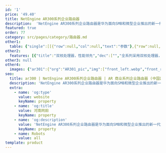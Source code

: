 ```yaml
---
id: '1'
price: '49.40'
title: NetEngine AR300系列企业路由器
description:  'NetEngine AR300系列企业路由器是华为面向SMB和微型企业推出的新一代盒式系列产品，集路由、交换、安全等丰富业务特性于一体，满足企业客户的业务多元化和高性能需求。'
featured: true
order: 77
category: src/pages/category/路由器.md
other1: 
  table: {"single":[[{"row":null,"col":null,"text":"参数"},{"row":null,"col":null,"text":"NetEngine AR301"},{"row":null,"col":null,"text":"NetEngine AR301W"},{"row":null,"col":null,"text":"NetEngine AR301H"},{"row":null,"col":null,"text":"NetEngine AR303"},{"row":null,"col":null,"text":"NetEngine AR303W"}],[{"row":null,"col":null,"text":"带机量*"},{"row":null,"col":null,"text":"10-50台PC"},{"row":null,"col":null,"text":"10-50台PC"},{"row":null,"col":null,"text":"50-100台PC"},{"row":null,"col":null,"text":"100台PC"},{"row":null,"col":null,"text":"100台PC"}],[{"row":null,"col":null,"text":"转发性能"},{"row":null,"col":null,"text":"350Kpps"},{"row":null,"col":null,"text":"350Kpps"},{"row":null,"col":null,"text":"400Kpps"},{"row":null,"col":null,"text":"1Mpps"},{"row":null,"col":null,"text":"1Mpps"}],[{"row":null,"col":null,"text":"固定WAN接口"},{"row":null,"col":null,"text":"1*GE"},{"row":null,"col":null,"text":"1*GE"},{"row":null,"col":null,"text":"1*GE"},{"row":null,"col":null,"text":"1*GE Combo"},{"row":null,"col":null,"text":"1*GE Combo"}],[{"row":null,"col":null,"text":"固定LAN接口"},{"row":null,"col":null,"text":"4*GE（支持切换为WAN接口）"},{"row":null,"col":null,"text":"4*GE（支持切换为WAN接口）"},{"row":null,"col":null,"text":"4*GE（支持切换为WAN接口）"},{"row":null,"col":null,"text":"4*GE电（支持切换为WAN接口）"},{"row":null,"col":null,"text":"4*GE 电（支持切换为WAN接口）"}],[{"row":null,"col":null,"text":"Wi-Fi"},{"row":null,"col":null,"text":"—"},{"row":null,"col":null,"text":"802.11b/g/n,2.4GHz\n2 x 2 MIMO\n802.11ac, 5GHz\n2 x 2MIMO"},{"row":null,"col":null,"text":"—"},{"row":null,"col":null,"text":"-"},{"row":null,"col":null,"text":"双频，802.11ac/b/g/b"}],[{"row":null,"col":null,"text":"内存容量"},{"row":null,"col":null,"text":"256M"},{"row":null,"col":null,"text":"256MB"},{"row":null,"col":null,"text":"256MB"},{"row":null,"col":null,"text":"1GB"},{"row":null,"col":null,"text":"1GB"}],[{"row":null,"col":null,"text":"Flash"},{"row":null,"col":null,"text":"256M"},{"row":null,"col":null,"text":"256MB"},{"row":null,"col":null,"text":"256MB"},{"row":null,"col":null,"text":"1GB"},{"row":null,"col":null,"text":"1GB"}],[{"row":null,"col":null,"text":"外形尺寸\n（H x W x D）"},{"row":null,"col":null,"text":"30mm x 230mm x 130mm"},{"row":null,"col":null,"text":"30mm x 230mm x 130mm"},{"row":null,"col":null,"text":"44mm x 300mm x 216.4mm"},{"row":null,"col":null,"text":"38mm x 240mm x 161.5mm"},{"row":null,"col":null,"text":"38mm x 240mm x 161.5mm"}]]}
other2:
  features: [{"title":"双核处理器，性能领先","dec":["","全系列采用双核处理器，提供双倍应用和双倍性能",""]},{"title":"多业务合一，网络融合","dec":["","融合路由、交换、安全、无线的一体化企业网关，最大程度保护企业投资",""]},{"title":"VRP操作系统，成熟稳定","dec":["","采用华为领先的VRP操作系统，模块化和无风扇设计，成熟稳定",""]}]
other3: null
other4:
  images: {"ar301":{"org":"AR301_pic","img":["front_left.webp","front_right.webp","front_top.webp","rear.webp"]}}
seo:
  title: ar300 | NetEngine AR300系列企业路由器 | AR 商业系列企业路由器 (中国区） | AR系列接入路由器 | 路由器 | 企业网络
  description: 'NetEngine AR300系列企业路由器是华为面向SMB和微型企业推出的新一代盒式系列产品，集路由、交换、安全等丰富业务特性于一体，满足企业客户的业务多元化和高性能需求。'
  extra:
    - name: 'og:type'
      value: website
      keyName: property
    - name: 'og:title'
      value: 河南网田
      keyName: property
    - name: 'og:description'
      value: 'NetEngine AR300系列企业路由器是华为面向SMB和微型企业推出的新一代盒式系列产品，集路由、交换、安全等丰富业务特性于一体，满足企业客户的业务多元化和高性能需求。'
      keyName: property
    - name: Robots
      value: all
template: product
---
```

